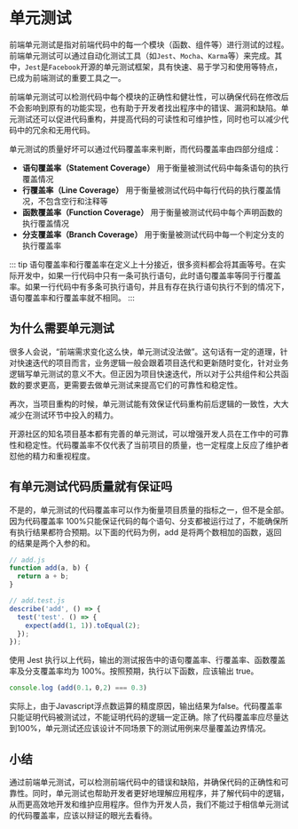 # 单元测试

前端单元测试是指对前端代码中的每一个模块（函数、组件等）进行测试的过程。前端单元测试可以通过自动化测试工具（如`Jest`、`Mocha`、`Karma`等）来完成。其中，`Jest`是`Facebook`开源的单元测试框架，具有快速、易于学习和使用等特点，已成为前端测试的重要工具之一。

前端单元测试可以检测代码中每个模块的正确性和健壮性，可以确保代码在修改后不会影响到原有的功能实现，也有助于开发者找出程序中的错误、漏洞和缺陷。单元测试还可以促进代码重构，并提高代码的可读性和可维护性，同时也可以减少代码中的冗余和无用代码。

单元测试的质量好坏可以通过代码覆盖率来判断，而代码覆盖率由四部分组成：
- **语句覆盖率（Statement Coverage）** 用于衡量被测试代码中每条语句的执行覆盖情况
- **行覆盖率（Line Coverage）** 用于衡量被测试代码中每行代码的执行覆盖情况，不包含空行和注释等
- **函数覆盖率（Function Coverage）** 用于衡量被测试代码中每个声明函数的执行覆盖情况
- **分支覆盖率（Branch Coverage）** 用于衡量被测试代码中每一个判定分支的执行覆盖率

::: tip
语句覆盖率和行覆盖率在定义上十分接近，很多资料都会将其画等号。在实际开发中，如果一行代码中只有一条可执行语句，此时语句覆盖率等同于行覆盖率。如果一行代码中有多条可执行语句，并且有存在执行语句执行不到的情况下，语句覆盖率和行覆盖率就不相同。
:::

## 为什么需要单元测试
很多人会说，“前端需求变化这么快，单元测试没法做”。这句话有一定的道理，针对快速迭代的项目而言，业务逻辑一般会跟着项目迭代和更新随时变化，针对业务逻辑写单元测试的意义不大。但正因为项目快速迭代，所以对于公共组件和公共函数的要求更高，更需要去做单元测试来提高它们的可靠性和稳定性。

再次，当项目重构的时候，单元测试能有效保证代码重构前后逻辑的一致性，大大减少在测试环节中投入的精力。

开源社区的知名项目基本都有完善的单元测试，可以增强开发人员在工作中的可靠性和稳定性。代码覆盖率不仅代表了当前项目的质量，也一定程度上反应了维护者怼他的精力和重视程度。

## 有单元测试代码质量就有保证吗

不是的，单元测试的代码覆盖率可以作为衡量项目质量的指标之一，但不是全部。因为代码覆盖率 100%只能保证代码的每个语句、分支都被运行过了，不能确保所有执行结果都符合预期。以下面的代码为例，add 是将两个数相加的函数，返回的结果是两个入参的和。
```js
// add.js
function add(a, b) {
  return a + b;
}

// add.test.js
describe('add', () => {
  test('test'. () => {
    expect(add(1, 1)).toEqual(2);
  });
});
```
使用 Jest 执行以上代码，输出的测试报告中的语句覆盖率、行覆盖率、函数覆盖率及分支覆盖率均为 100%。按照预期，执行以下函数，应该输出 true。

```js
console.log (add(0.1，0,2) === 0.3)
```
实际上，由于Javascript浮点数运算的精度原因，输出结果为false。代码覆盖率只能证明代码被测试过，不能证明代码的逻辑一定正确。除了代码覆盖率应尽量达到100%，单元测试还应该设计不同场景下的测试用例来尽量覆盖边界情况。

## 小结
通过前端单元测试，可以检测前端代码中的错误和缺陷，并确保代码的正确性和可靠性。同时，单元测试也帮助开发者更好地理解应用程序，并了解代码中的逻辑，从而更高效地开发和维护应用程序。但作为开发人员，我们不能过于相信单元测试的代码覆盖率，应该以辩证的眼光去看待。